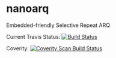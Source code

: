 # nanoarq
Embedded-friendly Selective Repeat ARQ

Current Travis Status:
[![Build Status](https://travis-ci.org/charlesnicholson/nanoarq.svg?branch=master)](https://travis-ci.org/charlesnicholson/nanoarq)

Coverity:
<a href="https://scan.coverity.com/projects/charlesnicholson-nanoarq">
  <img alt="Coverity Scan Build Status" src="https://scan.coverity.com/projects/7102/badge.svg"/>
</a>
